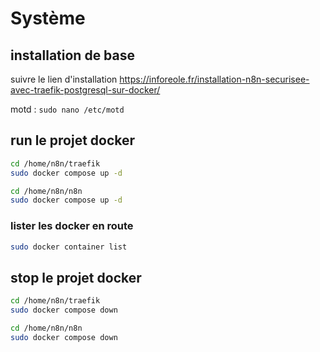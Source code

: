 # Système
## installation de base
suivre le lien d'installation 
https://inforeole.fr/installation-n8n-securisee-avec-traefik-postgresql-sur-docker/

motd : ```sudo nano /etc/motd```

## run le projet docker
```bash
cd /home/n8n/traefik
sudo docker compose up -d

cd /home/n8n/n8n
sudo docker compose up -d
```
### lister les docker en route
```bash
sudo docker container list
```

## stop le projet docker
```bash
cd /home/n8n/traefik
sudo docker compose down

cd /home/n8n/n8n
sudo docker compose down

```
